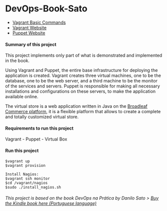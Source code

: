 # DevOps-Book-Sato
- [Vagrant Basic Commands](https://github.com/hugoledra/Help-and-Manuals/blob/master/Vagrant%20Comandos%20Basicos.txt)
- [Vagrant Website](https://www.vagrantup.com/)
- [Puppet Website](https://puppet.com/)

#### Summary of this project
This project implements only part of what is demonstrated and implemented in the book.

Using Vagrant and Puppet, the entire base infrastructure for deploying the application is created.
Vagrant creates three virtual machines, one to be the database, one to be the web server, and a third machine to be the monitor of the services and servers. Puppet is responsible for making all necessary installations and configurations on these servers, to make the application available online.

The virtual store is a web application written in Java on the [Broadleaf Commerce platform](http://www.broadleafcommerce.org/), it is a flexible platform that allows to create a complete and totally customized virtual store.

#### Requirements to run this project
Vagrant - Puppet - Virtual Box

#### Run this project
```
$vagrant up
$vagrant provision

Install Nagios:
$vagrant ssh monitor
$cd /vagrant/nagios
$sudo ./install_nagios.sh
```

###### This project is based on the book DevOps na Prática by Danilo Sato > [Buy the Kindle book here (Portuguese language)](https://www.amazon.com.br/DevOps-pr%C3%A1tica-software-confi%C3%A1vel-automatizada-ebook/dp/B00VRS7WRS/ref=sr_1_1?s=digital-text&ie=UTF8&qid=1545829621&sr=1-1&keywords=devops)
